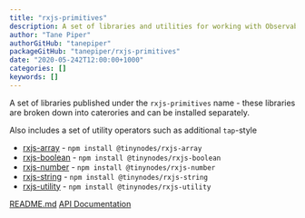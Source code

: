 ```yaml
---
title: "rxjs-primitives"
description: A set of libraries and utilities for working with Observable primtive values
author: "Tane Piper"
authorGitHub: "tanepiper"
packageGitHub: "tanepiper/rxjs-primitives"
date: "2020-05-242T12:00:00+1000"
categories: []
keywords: []
---
```


A set of libraries published under the `rxjs-primitives` name - these libraries are broken down into caterories and can be installed separately.

Also includes a set of utility operators such as additional `tap`-style

- [rxjs-array](https://tanepiper.github.io/rxjs-primitives/modules/array.html) - `npm install @tinynodes/rxjs-array`
- [rxjs-boolean](https://tanepiper.github.io/rxjs-primitives/modules/boolan.html) - `npm install @tinynodes/rxjs-boolean`
- [rxjs-number](https://tanepiper.github.io/rxjs-primitives/modules/number.html) - `npm install @tinynodes/rxjs-number`
- [rxjs-string](https://tanepiper.github.io/rxjs-primitives/modules/string.html) - `npm install @tinynodes/rxjs-string`
- [rxjs-utility](https://tanepiper.github.io/rxjs-primitives/modules/utility.html) - `npm install @tinynodes/rxjs-utility`

[README.md](https://github.com/tanepiper/rxjs-primitives/blob/master/README.md)
[API Documentation](https://tanepiper.github.io/rxjs-primitives)